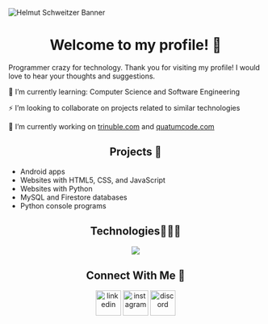 ![Helmut Schweitzer Banner](https://media.licdn.com/dms/image/v2/D4E16AQG8C0oW3LY65g/profile-displaybackgroundimage-shrink_350_1400/B4EZVkS87vHgAc-/0/1741144445464?e=1748476800&v=beta&t=67HpQg6fKsc8AU8eMCW6pNSM_WXh4h8KyM6yVJWxzDs)

<h1 align="center">Welcome to my profile! 👋</h1>

<!-- Introduction -->
Programmer crazy for technology. Thank you for visiting my profile! I would love to hear your thoughts and suggestions.

🌱 I’m currently learning: Computer Science and Software Engineering

⚡ I’m looking to collaborate on projects related to similar technologies

🔭 I’m currently working on [trinuble.com](https://trinuble.com) and [quatumcode.com](https://quatumcode.com)

<h2 align="center">Projects 🔨</h2>

- Android apps
- Websites with HTML5, CSS, and JavaScript
- Websites with Python
- MySQL and Firestore databases
- Python console programs

<h2 align="center">Technologies👨🏻‍💻</h2>

<p align="center">
  <a href="https://skillicons.dev">
    <img src="https://skillicons.dev/icons?i=vscode,git,github,py,html,css,js,discord,firebase,mysql,nodejs,react&perline=14" />
  </a>
</p>

<h2 align="center">Connect With Me 🤝</h2>

<p align="center">
  <a href="https://www.linkedin.com/in/helmut-schweitzerg/" target="blank"><img align="center" src="https://user-images.githubusercontent.com/88904952/234979284-68c11d7f-1acc-4f0c-ac78-044e1037d7b0.png" alt="linkedin" height="50" width="50" /></a>
  <a href="https://www.instagram.com/helmutbrian/" target="blank"><img align="center" src="https://user-images.githubusercontent.com/88904952/234981169-2dd1e58f-4b7e-468c-8213-034ba62156c3.png" alt="instagram" height="50" width="50" /></a>
  <a href="https://discord.gg/HTrECDRS" target="blank"><img align="center" src="https://user-images.githubusercontent.com/88904952/234982627-019fd336-6248-453c-9b05-97c13fd1d207.png" alt="discord" height="50" width="50" /></a>
</p>
